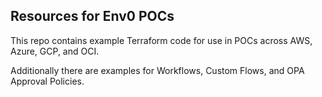 ## Resources for Env0 POCs
This repo contains example Terraform code for use in POCs across AWS, Azure, GCP, and OCI.

Additionally there are examples for Workflows, Custom Flows, and OPA Approval Policies.

